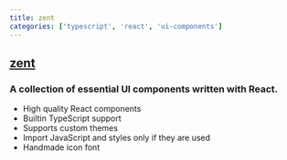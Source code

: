 ```yaml
---
title: zent
categories: ['typescript', 'react', 'ui-components']
---
```

## [zent](https://github.com/youzan/zent)

### A collection of essential UI components written with React.


- High quality React components
- Builtin TypeScript support
- Supports custom themes
- Import JavaScript and styles only if they are used
- Handmade icon font
